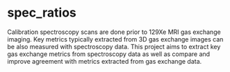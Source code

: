# spec_ratios
Calibration spectroscopy scans are done prior to 129Xe MRI gas exchange imaging. Key metrics typically extracted from 3D gas exchange images can be also measured with spectroscopy data. This project aims to extract key gas exchange metrics from spectroscopy data as well as compare and improve agreement with metrics extracted from gas exchange data.

